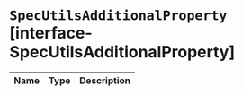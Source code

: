 # `SpecUtilsAdditionalProperty` [interface-SpecUtilsAdditionalProperty]

| Name | Type | Description |
| - | - | - |
